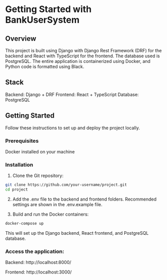 # Getting Started with BankUserSystem

## Overview
This project is built using Django with Django Rest Framework (DRF) for the backend and React with TypeScript for the frontend. The database used is PostgreSQL. The entire application is containerized using Docker, and Python code is formatted using Black.

## Stack
Backend: Django + DRF
Frontend: React + TypeScript
Database: PostgreSQL

## Getting Started
Follow these instructions to set up and deploy the project locally.

### Prerequisites
Docker installed on your machine


### Installation

1. Clone the Git repository:

```bash
git clone https://github.com/your-username/project.git
cd project
```

2. Add the .env file to the backend and frontend folders. Recommended settings are shown in the .env.example file.

3. Build and run the Docker containers:

```bash
docker-compose up
```

This will set up the Django backend, React frontend, and PostgreSQL database.

### Access the application:

Backend: http://localhost:8000/

Frontend: http://localhost:3000/
